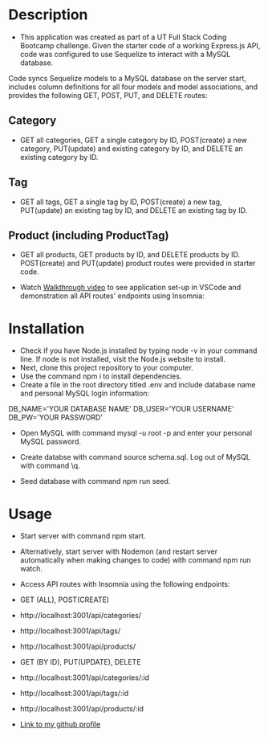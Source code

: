 # Description
* This application was created as part of a UT Full Stack Coding Bootcamp challenge. Given the starter code of a working Express.js API, code was configured to use Sequelize to interact with a MySQL database.

Code syncs Sequelize models to a MySQL database on the server start, includes column definitions for all four models and model associations, and provides the following GET, POST, PUT, and DELETE routes:

## Category
* GET all categories, GET a single category by ID, POST(create) a new category, PUT(update) and existing category by ID, and DELETE an existing category by ID.

## Tag

* GET all tags, GET a single tag by ID, POST(create) a new tag, PUT(update) an existing tag by ID, and DELETE an existing tag by ID.

## Product (including ProductTag)
* GET all products, GET products by ID, and DELETE products by ID. POST(create) and PUT(update) product routes were provided in starter code.

* Watch [Walkthrough video](https://drive.google.com/file/d/1TzRV1ZoChC8lf9vxIX5F3B-s67bIddpy/view?usp=sharing) to see application set-up in VSCode and demonstration all API routes' endpoints using Insomnia:


# Installation
* Check if you have Node.js installed by typing node -v in your command line. If node is not installed, visit the Node.js website to install.
* Next, clone this project repository to your computer.
* Use the command npm i to install dependencies.
* Create a file in the root directory titled .env and include database name and personal MySQL login information:

DB_NAME='YOUR DATABASE NAME'
DB_USER='YOUR USERNAME'
DB_PW='YOUR PASSWORD'

* Open MySQL with command mysql -u root -p and enter your personal MySQL password.

* Create databse with command source schema.sql. Log out of MySQL with command \q.

* Seed database with command npm run seed.

# Usage

* Start server with command npm start.

* Alternatively, start server with Nodemon (and restart server automatically when making changes to code) with command npm run watch.

* Access API routes with Insomnia using the following endpoints:

* GET (ALL), POST(CREATE)

* http://localhost:3001/api/categories/
* http://localhost:3001/api/tags/
* http://localhost:3001/api/products/

* GET (BY ID), PUT(UPDATE), DELETE

* http://localhost:3001/api/categories/:id
* http://localhost:3001/api/tags/:id
* http://localhost:3001/api/products/:id


* [Link to my github profile](https://github.com/RoopaThimmanacherla/e-commerce-backend)







